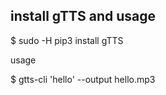 ## install gTTS and usage

$ sudo -H pip3 install gTTS

usage

$ gtts-cli 'hello' --output hello.mp3

